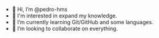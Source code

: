 - 👋 Hi, I’m @pedro-hms
- 👀 I'm interested in expand my knowledge.
- 🌱 I’m currently learning Git/GitHub and some languages.
- 💞️ I’m looking to collaborate on everything.

<!---
pedro-hms/pedro-hms is a ✨ special ✨ repository because its `README.md` (this file) appears on your GitHub profile.
You can click the Preview link to take a look at your changes.
--->
